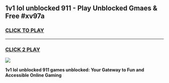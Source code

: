 
## 1v1 lol unblocked 911 - Play Unblocked Gmaes & Free #xv97a
<h3>
<a href="https://news.freeplayer.one?title=1v1_lol_unblocked_911&ref=26F">CLICK TO PLAY</a></h3>
<hr>

<h3>
<a href="https://news.freeplayer.one?title=1v1_lol_unblocked_911&ref=26F">CLICK 2 PLAY</a>
  
</h3>

<a href="https://news.freeplayer.one?title=1v1_lol_unblocked_911&ref=26F/"><img src="https://clearcache.store/games.png"></a>


**1v1 lol unblocked 911 games unblocked: Your Gateway to Fun and Accessible Online Gaming**
